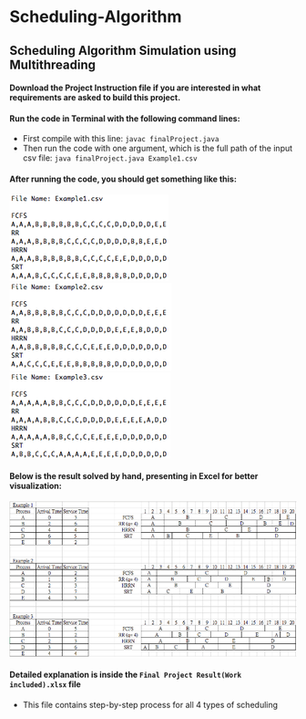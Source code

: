 # Scheduling-Algorithm
## Scheduling Algorithm Simulation using Multithreading

#### Download the Project Instruction file if you are interested in what requirements are asked to build this project.

#### Run the code in Terminal with the following command lines:
* First compile with this line: `javac finalProject.java`
* Then run the code with one argument, which is the full path of the input csv file: `java finalProject.java Example1.csv`

#### After running the code, you should get something like this:

![Example 1 Result](https://github.com/DF981339/Scheduling-Algorithm/blob/main/Example%201%20Result.png)
![Example 2 Result](https://github.com/DF981339/Scheduling-Algorithm/blob/main/Example%202%20Result.png)
![Example 3 Result](https://github.com/DF981339/Scheduling-Algorithm/blob/main/Example%203%20Result.png)

#### Below is the result solved by hand, presenting in Excel for better visualization:

![Result solved by hand](https://github.com/DF981339/Scheduling-Algorithm/blob/main/Result%20solved%20by%20hand.png)

#### Detailed explanation is inside the `Final Project Result(Work included).xlsx` file
* This file contains step-by-step process for all 4 types of scheduling
